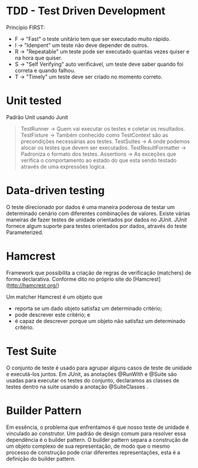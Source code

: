 # TDD - Test Driven Development 

Principio FIRST:
  - F -> "Fast" o teste unitário tem que ser executado muito rápido.
  - I -> "Idenpent" um teste não deve depender de outros.
  - R -> "Repeatable" um teste pode ser executado quantas vezes quiser e na hora que quiser.
  - S -> "Self Verifying" auto verificável, um teste deve saber quando foi correta e quando falhou.
  - T -> "Timely" um teste deve ser criado no momento correto.

# Unit tested

Padrão Unit usando Junit 

> TestRunner -> Quem vai executar os testes e coletar os resultados.
> TestFixture -> Também conhecido como TestContext são as precondições necessárias aos testes.
> TestSuites -> A onde podemos alocar os testes que devem ser executados.
> TestResultFormatter -> Padroniza o formato dos testes.
> Assertions -> As exceções que verifica o comportamento ao estado do que esta sendo testado através de uma expressões logica.

# Data-driven testing

O teste direcionado por dados é uma maneira poderosa de testar um determinado cenário com diferentes combinações de valores. Existe várias maneiras de fazer testes de unidade orientados por dados no JUnit.
JUnit fornece algum suporte para testes orientados por dados, através do teste Parameterized.

# Hamcrest 
Framework que possibilita a criação de regras de verificação (matchers) de forma declarativa. Conforme dito no próprio site do [Hamcrest] (http://hamcrest.org/)

Um matcher Hamcrest é um objeto que

- reporta se um dado objeto satisfaz um determinado critério;
- pode descrever este critério; e 
- é capaz de descrever porque um objeto não satisfaz um determinado critério.

# Test Suite
O conjunto de teste é usado para agrupar alguns casos de teste de unidade e executá-los juntos. Em JUnit, as anotações @RunWith e @Suite são usadas para executar os testes do conjunto, declaramos as classes de testes dentro na suite usando a anotação @SuiteClasses .

# Builder Pattern
Em essência, o problema que enfrentamos é que nosso teste de unidade é vinculado ao construtor. Um padrão de design comum para resolver essa dependência é o builder pattern. O builder pattern separa a construção de um objeto complexo de sua representação, de modo que o mesmo processo de construção pode criar diferentes representações, esta é a definição do builder pattern.

